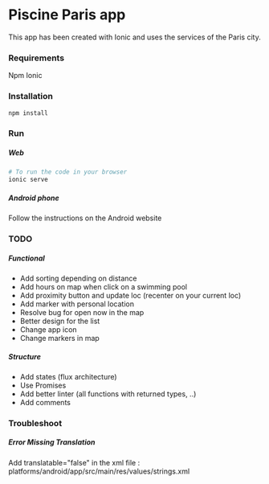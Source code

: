 # Piscine Paris app

This app has been created with Ionic and uses the services of the Paris city.

### Requirements

Npm
Ionic

### Installation

``` bash
npm install
```

### Run

##### Web

``` bash
# To run the code in your browser
ionic serve
```

##### Android phone

Follow the instructions on the Android website

### TODO

##### Functional

* Add sorting depending on distance
* Add hours on map when click on a swimming pool
* Add proximity button and update loc (recenter on your current loc)
* Add marker with personal location
* Resolve bug for open now in the map
* Better design for the list
* Change app icon
* Change markers in map

##### Structure 

* Add states (flux architecture)
* Use Promises
* Add better linter (all functions with returned types, ..)
* Add comments

### Troubleshoot

##### Error Missing Translation

Add translatable="false" in the xml file : platforms/android/app/src/main/res/values/strings.xml


